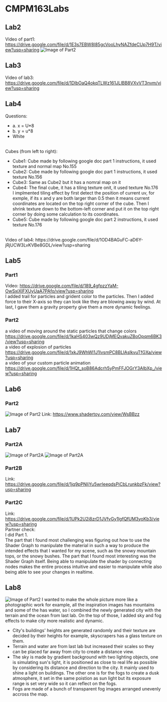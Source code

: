 # CMPM163Labs
## Lab2
Video of part1: https://drive.google.com/file/d/1E3s7EBW8l85gcVooLhyNAZfdeCUp7H9T/view?usp=sharing
![Image of Part2](https://i.ibb.co/D5mS7QS/Screen-Shot-2020-04-14-at-12-00-58-PM.png)
## Lab3
Video of lab3: https://drive.google.com/file/d/1DlbOaQ4okqTLWz161JLlBB8VXvVT3nvm/view?usp=sharing
## Lab4
Questions:<br/>
* a. x = U*8
* b. y = u*8
* White<br/><br/>

Cubes (from left to right):
* Cube1: Cube made by following google doc part 1 instructions, it used texture and normal map No.155
* Cube2: Cube made by following google doc part 1 instructions, it used texture No.156
* Cube3: Same as Cube2 but it has a nomral map on it
* Cube4: The final cube, it has a tiling texture onit, it used texture No.176<br/>
I implmented tiling effect by first detect the position of current uv, for exmple, if its x and y are both larger than 0.5 then it means current coordinates are located on the top right corner of the cube. Then I shrink texture down to the bottom-left corner and put it on the top right corner by doing some calculation to its coordinates.
* Cube5: Cube made by following google doc part 2 instructions, it used texture No.176
<br/>
Video of lab4: https://drive.google.com/file/d/1OD4BAGuFC-aD6Y-jRjUCW3LvKVBe8GDL/view?usp=sharing

## Lab5
### Part1
Video: https://drive.google.com/file/d/189_4gfpzzYaM-OwSxiXlFXUyUaA7PAfo/view?usp=sharing <br/>
I added trail for particles and grident color to the particles. Then I added force to their X-axis so they can look like they are blowing away by wind. At last, I gave them a gravity property give them a more dynamic feelings.
### Part2
a video of moving around the static particles that change colors<br/>
https://drive.google.com/file/d/1kaHS403wQz9UDjMEQvakuZBoOpqm6BK3/view?usp=sharing <br/>
a video of explosion of particles<br/>
https://drive.google.com/file/d/1xkJ9WhWI1J1lvsmPC8BLlAslkvuTfGXa/view?usp=sharing <br/>
a video of your custom particle animation<br/>
https://drive.google.com/file/d/1HQt_soB86Adcrh5yPmFFJOGrY3AIbXp_/view?usp=sharing <br/>

## Lab6
### Part2
![Image of Part2](https://i.ibb.co/3y7mGWk/Screen-Shot-2020-05-12-at-7-07-41-PM.png)
Link: https://www.shadertoy.com/view/WsBBzz

## Lab7
### Part2A
![Image of Part2A](https://i.ibb.co/pdsNGJ5/Screen-Shot-2020-05-19-at-8-06-45-PM.png)
![Image of Part2A](https://i.ibb.co/vLZRVYv/Screen-Shot-2020-05-19-at-8-07-05-PM.png)
### Part2B
Link: https://drive.google.com/file/d/1jq9pPNljYu5wrleeqdsPjCbLrunkbzFk/view?usp=sharing
### Part2C
Link: https://drive.google.com/file/d/1UPk2U2i8zrD1JVfvGy1lgfQfUM3yoKb3/view?usp=sharing <br />
Partner check: <br />
I did Part 1.<br />
The part that I found most challenging was figuring out how to use the Shader Graph to manipulate the material in such a way to produce the intended effects that I wanted for my scene, such as the snowy mountain tops, or the snowy bushes. The part that I found most interesting was the Shader Graph itself. Being able to manipulate the shader by connecting nodes makes the entire process intuitive and easier to manipulate while also being able to see your changes in realtime.

## Lab8
![Image of Part2](https://i.imgur.com/iUOInfC.jpg)
I wanted to make the whole picture more like a photographic work for example, all the inspiration images has mountains and some of the has water, so I combined the newly generated city with the terrain and the ocean from last lab. On the top of those, I added sky and fog effects to make city more realistic and dynamic.<br />
* City's buildings' heights are generated randomly and their texture are decided by their heights for example, skyscrapers has a glass texture on them. 
* Terrain and water are from last lab but increased their scales so they can be placed far away from city to create a distance view.
* The sky is made by gradient background with two lighting objects, one is simulating sun's light, it is positioned as close to real life as possible by considering its distance and direction to the city. It mainly used to shine a light on buildings. The other one is for the fogs to create a dusk atmosphere, it set in the same poistion as sun light but its exposure range is set very wide so it can reflect on the fogs.
* Fogs are made of a bunch of transparent fog images arranged unevenly accross the map.
